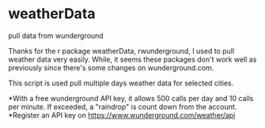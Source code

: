 # weatherData
pull data from wunderground

Thanks for the r package weatherData, rwunderground, I used to pull weather data very easily. 
While, it seems these packages don't work well as previously since there's some changes on wunderground.com.

This script is used pull multiple days weather data for selected cities.

*With a free wunderground API key, it allows 500 calls per day and 10 calls per minute. If exceeded, a "raindrop" is count down from the account.
*Register an API key on https://www.wunderground.com/weather/api

